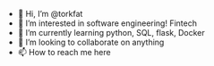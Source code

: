 - 👋 Hi, I’m @torkfat
- 👀 I’m interested in software engineering! Fintech
- 🌱 I’m currently learning python, SQL, flask, Docker
- 💞️ I’m looking to collaborate on anything
- 📫 How to reach me here

<!---
torkfat/torkfat is a ✨ special ✨ repository because its `README.md` (this file) appears on your GitHub profile.
You can click the Preview link to take a look at your changes.
--->
